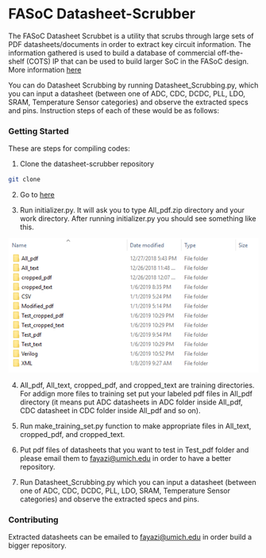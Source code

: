 # FASoC Datasheet-Scrubber
The FASoC Datasheet Scrubbet is a utility that scrubs through large sets of PDF datasheets/documents in order to extract key circuit information. The information gathered is used to build a database of commercial off-the-shelf (COTS) IP that can be used to build larger SoC in the FASoC design. More information [here](https://fasoc.engin.umich.edu/datasheet-scrubber)

You can do Datasheet Scrubbing by running Datasheet_Scrubbing.py, which you can input a datasheet (between one of ADC, CDC, DCDC, PLL, LDO, SRAM, Temperature Sensor categories) and observe the extracted specs and pins. Instruction steps of each of these would be as follows:

### Getting Started
These are steps for compiling codes:
1. Clone the datasheet-scrubber repository
```bash
git clone 
```
2. Go to [here](https://www.dropbox.com/s/ixrf3t2dl1a9p4s/All_pdf.zip?dl=0)

3. Run initializer.py. It will ask you to type All_pdf.zip directory and your work directory. After running initializer.py you should see something like this.

![](src/docs/fig1.png)

4. All_pdf, All_text, cropped_pdf, and cropped_text are training directories. For addign more files to training set put your labeled pdf files in All_pdf directory (it means put ADC datasheets in ADC folder inside All_pdf, CDC datasheet in CDC folder inside All_pdf and so on).

5. Run make_training_set.py function to make appropriate files in All_text, cropped_pdf, and cropped_text.

6. Put pdf files of datasheets that you want to test in Test_pdf folder and please email them to fayazi@umich.edu in order to have a better repository.

7. Run Datasheet_Scrubbing.py which you can input a datasheet (between one of ADC, CDC, DCDC, PLL, LDO, SRAM, Temperature Sensor categories) and observe the extracted specs and pins. 

### Contributing
Extracted datasheets can be emailed to fayazi@umich.edu in order build a bigger repository.
